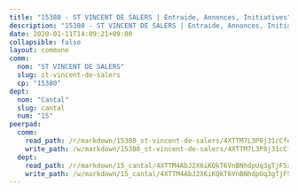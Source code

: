 ```yaml
---
title: "15380 - ST VINCENT DE SALERS | Entraide, Annonces, Initiatives"
description: "15380 - ST VINCENT DE SALERS | Entraide, Annonces, Initiatives"
date: 2020-01-11T14:09:21+09:00
collapsible: false
layout: commune
comm:
  nom: "ST VINCENT DE SALERS"
  slug: st-vincent-de-salers
  cp: "15380"
dept:
  nom: "Cantal"
  slug: cantal
  num: "15"
peerpad:
  comm:
    read_path: /r/markdown/15380_st-vincent-de-salers/4XTTM7L3P8j31cCfeV2zXLouTe7fJSEtvUAZZ3mTQugD1zJoi
    write_path: /w/markdown/15380_st-vincent-de-salers/4XTTM7L3P8j31cCfeV2zXLouTe7fJSEtvUAZZ3mTQugD1zJoi-K3TgTxK3KqeLTwxKZQmYjTcSatAgEPXxoimyJH9oy9bP4nyEZ53Z9Y4v94NYNyWVHqZUug18QWpcXD5XdXajweVSn61guXi3w239GRF2wQS2Jc82UQyhmL18cCwTh9Eepxm5VUkx
  dept:
    read_path: /r/markdown/15_cantal/4XTTM4AbJ2X6iKQkT6VnBNhdpUq3gTjF5xvzeLXgyMbip7oZi
    write_path: /w/markdown/15_cantal/4XTTM4AbJ2X6iKQkT6VnBNhdpUq3gTjF5xvzeLXgyMbip7oZi-K3TgUzLxcVoV3Spfk4WRRT7ns4FZHP5DRn3T5Xt1HAMNkCgdMWpswwmyZFy1f4TzqjHqM6bwRLmH4WDVWsNZdM34scPnnmiNG41mKcAmEspoSpDYQr7FHqoFAfy15CJrkSEmsoqS
---
```



